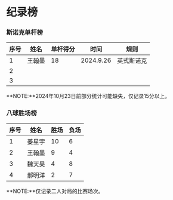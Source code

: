 # 纪录榜

### 斯诺克单杆榜

| 序号 | 姓名   | 单杆得分 | 时间      | 规则       |
| ---- | ------ | -------- | --------- | -------- |
| 1    | 王翰墨 | 18       | 2024.9.26 | 英式斯诺克 |
| 2    |        |          |           |            |
| 3    |        |          |           |            |

**NOTE:**2024年10月23日前部分统计可能缺失，仅记录15分以上。

### 八球胜场榜

| 序号 | 姓名 | 胜场 | 负场 |
| ---- | ---- | ---- | ---- |
| 1    | 姜星宇  |  10  |  6   |
| 2    | 王翰墨  |  9   |  4   |
| 3    | 魏天昊  |  4   |  8   |
| 4    | 郝明洋  |  2   |  7   |

**NOTE:**仅记录二人对局的比赛场次。
